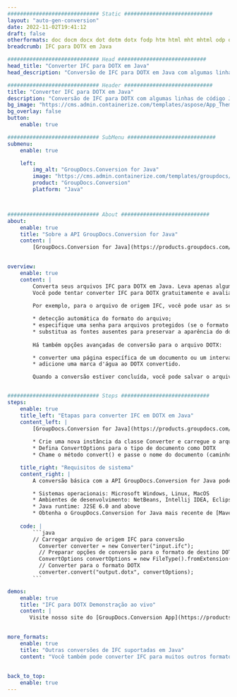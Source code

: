 ```yaml
---
############################# Static ############################
layout: "auto-gen-conversion"
date: 2022-11-02T19:41:12
draft: false
otherformats: doc docm docx dot dotm dotx fodp htm html mht mhtml odp odt otp pot potm potx pps ppsm ppsx ppt pptm pptx rtf
breadcrumb: IFC para DOTX em Java

############################# Head ############################
head_title: "Converter IFC para DOTX em Java"
head_description: "Conversão de IFC para DOTX em Java com algumas linhas de código. Converta mais de 160 formatos de arquivo usando a API de conversão de documentos do GroupDocs para Java"

############################# Header ############################
title: "Converter IFC para DOTX em Java"
description: "Conversão de IFC para DOTX com algumas linhas de código Java"
bg_image: "https://cms.admin.containerize.com/templates/aspose/App_Themes/V3/images/bg/header1.png"
bg_overlay: false
button:
    enable: true

############################# SubMenu ############################
submenu:
    enable: true

    left:
        img_alt: "GroupDocs.Conversion for Java"
        image: "https://cms.admin.containerize.com/templates/groupdocs/images/product-logos/90x90-noborder/groupdocs-conversion-java.png"
        product: "GroupDocs.Conversion"
        platform: "Java"



############################# About ############################
about:
    enable: true
    title: "Sobre a API GroupDocs.Conversion for Java"
    content: |
        [GroupDocs.Conversion for Java](https://products.groupdocs.com/conversion/java/) é uma API avançada de conversão de formato de arquivo para conversão entre formatos populares de imagem e documento, como Microsoft Office, OpenDocument, PDF, HTML, e-mail, CAD. e muito mais com apenas algumas linhas de código. A API nativa detecta automaticamente os formatos dos documentos originais e oferece muitas opções para personalizar os documentos convertidos. Juntamente com a função de extrair informações de um documento, ele também suporta o armazenamento em cache dos resultados da conversão para o disco local por padrão. No entanto, qualquer tipo de armazenamento em cache pode ser suportado pela implementação das interfaces apropriadas - Amazon S3, Dropbox, Google Drive, Windows Azure, Reddis ou quaisquer outras.
    

overview:
    enable: true
    content: |
        Converta seus arquivos IFC para DOTX em Java. Leva apenas algumas linhas de código Java em qualquer plataforma de sua escolha, como Windows, Linux, macOS.
        Você pode tentar converter IFC para DOTX gratuitamente e avaliar a qualidade dos resultados da conversão. Junto com scripts de conversão de arquivo simples, você pode tentar opções mais sofisticadas para carregar o arquivo de origem IFC e armazenar a saída DOTX. 
        
        Por exemplo, para o arquivo de origem IFC, você pode usar as seguintes opções de carregamento:

        * detecção automática do formato do arquivo;
        * especifique uma senha para arquivos protegidos (se o formato de arquivo for compatível);
        * substitua as fontes ausentes para preservar a aparência do documento.
        
        Há também opções avançadas de conversão para o arquivo DOTX:

        * converter uma página específica de um documento ou um intervalo de páginas;
        * adicione uma marca d'água ao DOTX convertido.

        Quando a conversão estiver concluída, você pode salvar o arquivo DOTX no caminho do arquivo local ou em qualquer armazenamento de terceiros, como FTP, Amazon S3, Google Drive, Dropbox etc. Observe - para converter IFC para DOTX, você não precisa instalar nenhum software adicional, como MS Office, Open Office, Adobe Acrobat Reader etc.


############################# Steps ############################
steps:
    enable: true
    title_left: "Etapas para converter IFC em DOTX em Java"
    content_left: |
        [GroupDocs.Conversion for Java](https://products.groupdocs.com/conversion/java/) permite que os desenvolvedores convertam facilmente o arquivo IFC para DOTX com algumas linhas de código.
        
        * Crie uma nova instância da classe Converter e carregue o arquivo IFC com o caminho completo
        * Defina ConvertOptions para o tipo de documento como DOTX
        * Chame o método convert() e passe o nome do documento (caminho completo) e formato (DOTX) como parâmetro

    title_right: "Requisitos de sistema"
    content_right: |
        A conversão básica com a API GroupDocs.Conversion for Java pode ser feita com apenas algumas linhas de código. Nossas APIs são suportadas em todas as principais plataformas e sistemas operacionais. Antes de executar o código abaixo, certifique-se de ter os seguintes pré-requisitos instalados em seu sistema.

        * Sistemas operacionais: Microsoft Windows, Linux, MacOS
        * Ambientes de desenvolvimento: NetBeans, Intellij IDEA, Eclipse, etc.
        * Java runtime: J2SE 6.0 and above
        * Obtenha o GroupDocs.Conversion for Java mais recente de [Maven](https://repository.groupdocs.com/webapp/#/artifacts/browse/tree/General/repo/com/groupdocs/groupdocs-conversion)
         
    code: |
        ```java    
        // Carregar arquivo de origem IFC para conversão
          Converter converter = new Converter("input.ifc");
          // Preparar opções de conversão para o formato de destino DOTX
          ConvertOptions convertOptions = new FileType().fromExtension("dotx").getConvertOptions();
          // Converter para o formato DOTX
          converter.convert("output.dotx", convertOptions);
        ```

demos:
    enable: true
    title: "IFC para DOTX Demonstração ao vivo"
    content: |
       Visite nosso site do [GroupDocs.Conversion App](https://products.groupdocs.app/conversion/family) e experimente a conversão de IFC para DOTX agora. A demonstração gratuita tem os seguintes benefícios
          

more_formats:
    enable: true
    title: "Outras conversões de IFC suportadas em Java"
    content: "Você também pode converter IFC para muitos outros formatos de arquivo. Por favor, veja a lista abaixo."
       
       
back_to_top:
    enable: true
---
```

